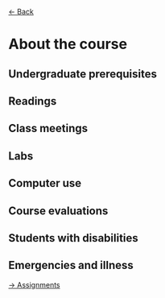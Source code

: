 [&larr; Back](README.md)

# About the course

## Undergraduate prerequisites

## Readings

## Class meetings

## Labs

## Computer use

## Course evaluations

## Students with disabilities

## Emergencies and illness

[&rarr; Assignments](assignments.md)
